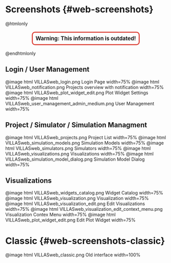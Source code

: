 # Screenshots {#web-screenshots}

@htmlonly
<div style="text-align: center; margin: 2em">
	<span style="font-size: 1.2em; font-weight: bold; padding: 0.5em; border: 3px solid #db3e34; border-radius: 10px;">
		<b>Warning:</b> This information is outdated!
	</span>
</div>
@endhtmlonly

## Login / User Management

@image html VILLASweb_login.png Login Page width=75%
@image html VILLASweb_notification.png Projects overview with notification width=75%
@image html VILLASweb_plot_widget_edit.png Plot Widget Settings width=75%
@image html VILLASweb_user_management_admin_medium.png User Management width=75%

## Project / Simulator / Simulation Managment

@image html VILLASweb_projects.png Project List width=75%
@image html VILLASweb_simulation_models.png Simulation Models width=75%
@image html VILLASweb_simulators.png Simulators width=75%
@image html VILLASweb_visualizations.png Visualizations width=75%
@image html VILLASweb_simulation_model_dialog.png Simulation Model Dialog width=75%

## Visualizations

@image html VILLASweb_widgets_catalog.png Widget Catalog width=75%
@image html VILLASweb_visualization.png Visualization width=75%
@image html VILLASweb_visualization_edit.png Edit Visualizations width=75%
@image html VILLASweb_visualization_edit_context_menu.png Visualization Contex Menu width=75%
@image html VILLASweb_plot_widget_edit.png Edit Plot Widget width=75%

# Classic {#web-screenshots-classic}

@image html VILLASweb_classic.png Old interface width=100%
